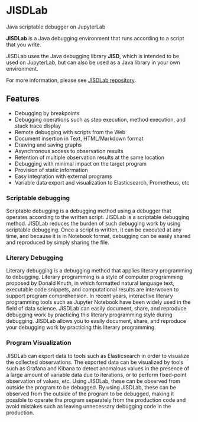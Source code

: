 # JISDLab
Java scriptable debugger on JupyterLab

**JISDLab** is a Java debugging environment that runs according to a script that you write.

JISDLab uses the Java debugging library **JISD**, which is intended to be used on JupyterLab, but can also be used as a Java library in your own environment.

For more information, please see [JISDLab repository](https://github.com/tklab-group/JISDLab).

## Features
- Debugging by breakpoints
- Debugging operations such as step execution, method execution, and stack trace display
- Remote debugging with scripts from the Web
- Document insertion in Text, HTML/Markdown format
- Drawing and saving graphs
- Asynchronous access to observation results
- Retention of multiple observation results at the same location
- Debugging with minimal impact on the target program
- Provision of static information
- Easy integration with external programs
- Variable data export and visualization to Elasticsearch, Prometheus, etc

### Scriptable debugging
Scriptable debugging is a debugging method using a debugger that operates according to the written script. JISDLab is a scriptable debugging method. JISDLab reduces the burden of such debugging work by using scriptable debugging. Once a script is written, it can be executed at any time, and because it is in Notebook format, debugging can be easily shared and reproduced by simply sharing the file.

### Literary Debugging
Literary debugging is a debugging method that applies literary programming to debugging. Literary programming is a style of computer programming proposed by Donald Knuth, in which formatted natural language text, executable code snippets, and computational results are interwoven to support program comprehension. In recent years, interactive literary programming tools such as Jupyter Notebook have been widely used in the field of data science. JISDLab can easily document, share, and reproduce debugging work by practicing this literary programming style during debugging. JISDLab allows you to easily document, share, and reproduce your debugging work by practicing this literary programming.

### Program Visualization
JISDLab can export data to tools such as Elasticsearch in order to visualize the collected observations. The exported data can be visualized by tools such as Grafana and Kibana to detect anomalous values in the presence of a large amount of variable data due to iterations, or to perform fixed-point observation of values, etc. Using JISDLab, these can be observed from outside the program to be debugged. By using JISDLab, these can be observed from the outside of the program to be debugged, making it possible to operate the program separately from the production code and avoid mistakes such as leaving unnecessary debugging code in the production.
